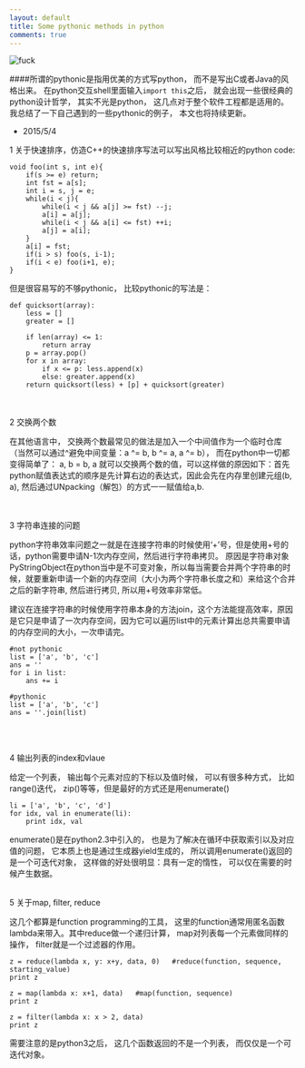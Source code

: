 ```yaml
---
layout: default
title: Some pythonic methods in python
comments: true
---
```


![fuck](/blog/images/C++.png)

####所谓的pythonic是指用优美的方式写python， 而不是写出C或者Java的风格出来。 在python交互shell里面输入`import this`之后， 就会出现一些很经典的python设计哲学， 其实不光是python， 这几点对于整个软件工程都是适用的。  我总结了一下自己遇到的一些pythonic的例子， 本文也将持续更新。

* 2015/5/4

1 关于快速排序，仿造C++的快速排序写法可以写出风格比较相近的python code:

```
void foo(int s, int e){
	if(s >= e) return;
	int fst = a[s];
	int i = s, j = e;
	while(i < j){
		while(i < j && a[j] >= fst) --j;
		a[i] = a[j];
		while(i < j && a[i] <= fst) ++i;
		a[j] = a[i];
	}
	a[i] = fst;
	if(i > s) foo(s, i-1);
	if(i < e) foo(i+1, e);
} 
```

但是很容易写的不够pythonic， 比较pythonic的写法是：

```
def quicksort(array):
    less = []
    greater = []

    if len(array) <= 1:
        return array
    p = array.pop()
    for x in array:
        if x <= p: less.append(x)
        else: greater.append(x)
    return quicksort(less) + [p] + quicksort(greater)
```


<br/>
<br/>
2 交换两个数

在其他语言中， 交换两个数最常见的做法是加入一个中间值作为一个临时仓库（当然可以通过^避免中间变量：a ^= b, b ^= a, a ^= b），
而在python中一切都变得简单了：
a, b = b, a 就可以交换两个数的值，可以这样做的原因如下：首先python赋值表达式的顺序是先计算右边的表达式，因此会先在内存里创建元组(b, a), 然后通过UNpacking（解包）的方式一一赋值给a,b.

<br/>
<br/>
3 字符串连接的问题
 
  python字符串效率问题之一就是在连接字符串的时候使用‘+’号，但是使用+号的话，python需要申请N-1次内存空间，然后进行字符串拷贝。 原因是字符串对象PyStringObject在python当中是不可变对象，所以每当需要合并两个字符串的时候，就要重新申请一个新的内存空间（大小为两个字符串长度之和）来给这个合并之后的新字符串, 然后进行拷贝, 所以用+号效率非常低。
  
  建议在连接字符串的时候使用字符串本身的方法join，这个方法能提高效率，原因是它只是申请了一次内存空间，因为它可以遍历list中的元素计算出总共需要申请的内存空间的大小，一次申请完。

```
#not pythonic 
list = ['a', 'b', 'c']  
ans = ''  
for i in list:  
    ans += i  
  
#pythonic  
list = ['a', 'b', 'c']  
ans = ''.join(list) 
```
<br/>
<br/>

4 输出列表的index和vlaue

给定一个列表， 输出每个元素对应的下标以及值时候， 可以有很多种方式， 比如range()迭代， zip()等等，但是最好的方式还是用enumerate()

```
li = ['a', 'b', 'c', 'd']
for idx, val in enumerate(li):
    print idx, val
```

enumerate()是在python2.3中引入的， 也是为了解决在循环中获取索引以及对应值的问题， 它本质上也是通过生成器yield生成的， 所以调用enumerate()返回的是一个可迭代对象， 这样做的好处很明显：具有一定的惰性， 可以仅在需要的时候产生数据。
<br/><br/>

5 关于map, filter, reduce

这几个都算是function programming的工具， 这里的function通常用匿名函数lambda来带入。其中reduce做一个递归计算， map对列表每一个元素做同样的操作， filter就是一个过滤器的作用。

```
z = reduce(lambda x, y: x+y, data, 0)   #reduce(function, sequence, starting_value)
print z

z = map(lambda x: x+1, data)   #map(function, sequence)
print z

z = filter(lambda x: x > 2, data)
print z
```

需要注意的是python3之后， 这几个函数返回的不是一个列表， 而仅仅是一个可迭代对象。
